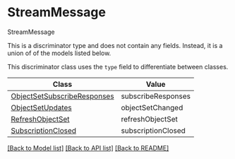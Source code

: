 # StreamMessage

StreamMessage

This is a discriminator type and does not contain any fields. Instead, it is a union
of of the models listed below.

This discriminator class uses the `type` field to differentiate between classes.

| Class | Value
| ------------ | -------------
[ObjectSetSubscribeResponses](ObjectSetSubscribeResponses.md) | subscribeResponses
[ObjectSetUpdates](ObjectSetUpdates.md) | objectSetChanged
[RefreshObjectSet](RefreshObjectSet.md) | refreshObjectSet
[SubscriptionClosed](SubscriptionClosed.md) | subscriptionClosed


[[Back to Model list]](../../../README.md#models-v1-link) [[Back to API list]](../../../README.md#apis-v1-link) [[Back to README]](../../../README.md)
